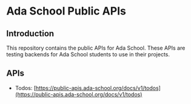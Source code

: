 # Ada School Public APIs

## Introduction

This repository contains the public APIs for Ada School. These APIs are testing backends for Ada School students to use in their projects.

## APIs

- Todos: [https://public-apis.ada-school.org/docs/v1/todos](https://public-apis.ada-school.org/docs/v1/todos)
